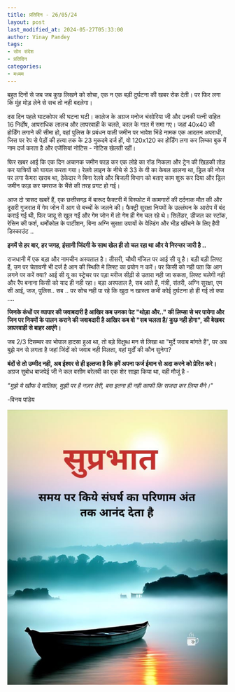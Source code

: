 ```yaml
---
title: प्रतिदिन - 26/05/24
layout: post
last_modified_at: 2024-05-27T05:33:00
author: Vinay Pandey
tags:
- सोम संदेश
- प्रतिदिन
categories:
- मध्यम
---
```

बहुत दिनों से जब जब कुछ लिखने को सोचा, एक न एक बड़ी दुर्घटना की खबर रोक देती। पर फिर लगा कि मुंह मोड़ लेने से सच तो नही बदलेगा। 

दस दिन पहले घाटकोपर की घटना घटी। कालेज के अग्रज मनोज चंसोरिया जी और उनकी पत्नी सहित 16 निर्दोष, आपराधिक लालच और लापरवाही के चलते, काल के गाल में समा गए। जहां 40x40 की होर्डिंग लगाने की सीमा हो, वहां पुलिस के प्रबंधन वाली जमीन पर भावेश भिंडे नामक एक आदतन अपराधी, जिस पर रेप से पेड़ों की हत्या तक के 23 मुकदमे दर्ज हों, वो 120x120 का होर्डिंग लगा कर लिम्का बुक में नाम दर्ज करता है और एजेंसियां नोटिस - नोटिस खेलती रहीं। 

फिर खबर आई कि एक दिन अचानक जमीन फाड़ कर एक लोहे का रॉड निकला और ट्रेन की खिड़की तोड़ कर यात्रियों को घायल करता गया। रेलवे लाइन के नीचे से 33 के वी का केबल डालना था, ड्रिल की नोज पर लगा कैमरा खराब था, ठेकेदार ने बिना रेलवे और बिजली विभाग को बताए काम शुरू कर दिया और ड्रिल जमीन फाड़ कर यमराज के भैंसे की तरह प्रगट हो गई। 

आज दो त्रासद खबरें हैं, एक छत्तीसगढ़ में बारूद फैक्टरी में विस्फोट में कामगारों की दर्दनाक मौत की और दूसरी गुजरात में गेम जोन में आग से बच्चों के जलने की। फैक्ट्री सुरक्षा नियमों के उल्लंघन के आरोप में बंद कराई गई थी, फिर जादू से खुल गईं और गेम जोन में तो गेम ही गेम चल रहे थे। सिलेंडर, डीजल का स्टॉक, रेसिन की फर्श, थर्मोकोल के पार्टीशन, बिना अग्नि सुरक्षा उपायों के वेल्डिंग और भीड़ खींचने के लिए हैवी डिस्काउंट ..

**इनमें से हर बार, हर जगह, इंसानी जिंदगी के साथ खेल ही तो चल रहा था और ये निरन्तर जारी है ..**

राजधानी में एक बड़ा और नामचीन अस्पताल है। तीसरी, चौथी मंजिल पर आई सी यू है। बड़ी बड़ी लिफ्ट हैं, उन पर चेतावनी भी दर्ज है आग की स्थिति मे लिफ्ट का प्रयोग न करें। पर किसी को नही पता कि आग लगने पर करें क्या? आई सी यू का स्ट्रेचर पर पड़ा मरीज सीढ़ी से उतारा नही जा सकता, लिफ्ट चलेगी नही और रैंप बनाना किसी को याद ही नही रहा। बड़ा अस्पताल है, सब आते हैं, मंत्री, संतरी, अग्नि सुरक्षा, एम सी आई, जज, पुलिस.. सब ..  पर सोच नही पा रहे कि खुदा न खास्ता कभी कोई दुर्घटना हो ही गई तो क्या ....

**जिनके कंधों पर व्यापार की जवाबदारी है आखिर कब उनका पेट "थोड़ा और.." की लिप्सा से भर पायेगा और जिन पर नियमों के पालन कराने की जवाबदारी है आखिर कब वो "सब चलता है/ कुछ नही होगा", की बेखबर लापरवाही से बाहर आएंगे।**

जब 2/3 दिसम्बर का भोपाल हादसा हुआ था, तो बड़े विक्षुब्ध मन से लिखा था "मुर्दे जवाब मांगते हैं", पर अब बुझे मन से लगता है जहां जिंदों को जवाब नही मिलता, वहां मुर्दों की कौन सुनेगा?

**बंदों से तो उम्मीद नही, अब ईश्वर से ही इल्तजा है कि हमें अपना फर्ज ईमान से अदा करने को प्रेरित करे।** अग्रज सुबोध बाजपेई जी ने कल वसीम बरेलवी का एक शेर साझा किया था, वही मौजूं है -

*"मुझे ये खौफ दे मालिक, मुझी पर है नज़र तेरी,*
*बस इतना ही नही काफी कि सजदा कर लिया मैंने।"*

-विनय पांडेय


![IMG-20240527-WA0018.jpg](/images/IMG-20240527-WA0018.jpg)

